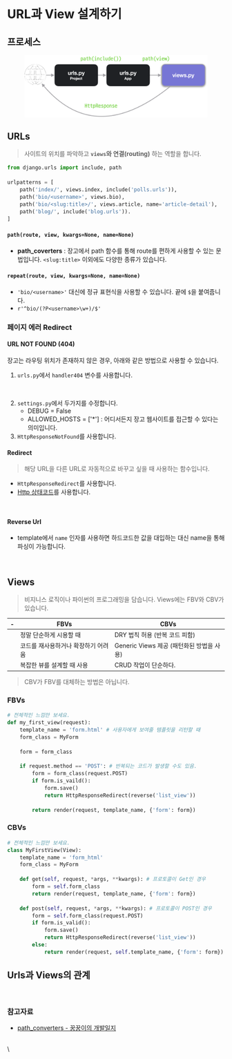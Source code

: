 # URL과 View 설계하기

## 프로세스

<figure><img src="../.gitbook/assets/image (11).png" alt=""><figcaption></figcaption></figure>

## URLs

> 사이트의 위치를 파악하고 **`views`와 연결(routing)** 하는 역할을 합니다.

```python
from django.urls import include, path

urlpatterns = [
    path('index/', views.index, include('polls.urls')),
    path('bio/<username>', views.bio),
    path('bio/<slug:title>/', views.article, name='article-detail'),
    path('blog/', include('blog.urls')).
]
```

#### `path(route, view, kwargs=None, name=None)`

* **path\_coverters** : 장고에서 path 함수를 통해 route를 편하게 사용할 수 있는 문법입니다. `<slug:title>` 이외에도 다양한 종류가 있습니다.

#### `repeat(route, view, kwargs=None, name=None)`

* `'bio/<username>'` 대신에 정규 표현식을 사용할 수 있습니다. 끝에 `$`을 붙여줍니다.
* `r'^bio/(?P<username>\w+)/$'`

### 페이지 에러 Redirect

#### URL NOT FOUND (404)

장고는 라우팅 위치가 존재하지 않은 경우, 아래와 같은 방법으로 사용할 수 있습니다.

1. `urls.py`에서 `handler404` 변수를 사용합니다.

<figure><img src="https://user-images.githubusercontent.com/55238671/235652772-4797d1fc-6c76-4077-9393-f8d669a56c59.png" alt=""><figcaption></figcaption></figure>

2. `settings.py`에서 두가지를 수정합니다.
   * DEBUG = False
   * ALLOWED\_HOSTS = \['\*'] : 어디서든지 장고 웹사이트를 접근할 수 있다는 의미입니다.
3. `HttpResponseNotFound`를 사용합니다.

#### Redirect

> 해당 URL을 다른 URL로 자동적으로 바꾸고 싶을 때 사용하는 함수입니다.

* `HttpResponseRedirect`를 사용합니다.
* [Http 상태코드](https://developer.mozilla.org/en-US/docs/Web/HTTP/Status)를 사용합니다.

<figure><img src="https://user-images.githubusercontent.com/55238671/235665296-3aa58ced-9322-4fc1-a2de-5905dfac9fa5.png" alt=""><figcaption></figcaption></figure>

#### Reverse Url

* template에서 `name` 인자를 사용하면 하드코드한 값을 대입하는 대신 name을 통해 파싱이 가능합니다.

<figure><img src="https://user-images.githubusercontent.com/55238671/235664494-dd92cd76-4228-4cfb-867b-2291fb6f593b.png" alt=""><figcaption></figcaption></figure>

## Views

> 비지니스 로직이나 파이썬의 프로그래밍을 담습니다. Views에는 FBV와 CBV가 있습니다.

| - | FBVs                | CBVs                           |
| - | ------------------- | ------------------------------ |
|   | 정말 단순하게 시용할 때       | DRY 법칙 허용 (반복 코드 피함)           |
|   | 코드를 재사용하거나 확장하기 어려움 | Generic Views 제공 (패턴화된 방법을 사용) |
|   | 복잡한 뷰를 설계할 때 사용     | CRUD 작업이 단순하다.                 |

> CBV가 FBV를 대체하는 방법은 아닙니다.

### FBVs

```python
# 전체적인 느낌만 보세요.
def my_first_view(request):
    template_name = 'form.html' # 사용자에게 보여줄 템플릿을 리턴할 때
    form_class = MyForm

    form = form_class

    if request.method == 'POST': # 반복되는 코드가 발생할 수도 있음.
        form = form_class(request.POST)
        if form.is_vaild():
            form.save()
            return HttpResponseRedirect(reverse('list_view'))

        return render(request, template_name, {'form': form})
```

### CBVs

```python
# 전체적인 느낌만 보세요.
class MyFirstView(View):
    template_name = 'form_html'
    form_class = MyForm

    def get(self, request, *args, **kwargs): # 프로토콜이 Get인 경우
        form = self.form_class
        return render(request, template_name, {'form': form})
    
    def post(self, request, *args, **kwargs): # 프로토콜이 POST인 경우
        form = self.form_class(request.POST)
        if form.is_valid():
            form.save()
            return HttpResponseRedirect(reverse('list_view'))
        else:
            return render(request, self.template_name, {'form': form})
```

## Urls과 Views의 관계

<figure><img src="https://user-images.githubusercontent.com/55238671/235667656-b16c46c4-8ec6-4590-b54b-221432d9cf3b.png" alt=""><figcaption></figcaption></figure>

### 참고자료

* [path\_converters - 꿍꿍이의 개발일지](https://stg0123.github.io/study/25/)

\
\
